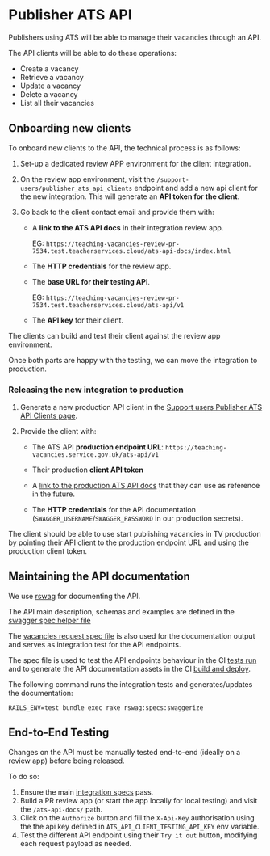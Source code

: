 # Publisher ATS API

Publishers using ATS will be able to manage their vacancies through an API.

The API clients will be able to do these operations:
- Create a vacancy
- Retrieve a vacancy
- Update a vacancy
- Delete a vacancy
- List all their vacancies


## Onboarding new clients

To onboard new clients to the API, the technical process is as follows:

1. Set-up a dedicated review APP environment for the client integration.
2. On the review app environment, visit the `/support-users/publisher_ats_api_clients` endpoint and add a
new api client for the new integration. This will generate an **API token for the client**.
3. Go back to the client contact email and provide them with:

    - A **link to the ATS API docs** in their integration review app.

      EG: `https://teaching-vacancies-review-pr-7534.test.teacherservices.cloud/ats-api-docs/index.html`

    - The **HTTP credentials** for the review app.

    - The **base URL for their testing API**.

      EG: `https://teaching-vacancies-review-pr-7534.test.teacherservices.cloud/ats-api/v1`

    - The **API key** for their client.

The clients can build and test their client against the review app environment.

Once both parts are happy with the testing, we can move the integration to production.

### Releasing the new integration to production

1. Generate a new production API client in the [Support users Publisher ATS API Clients page](https://teaching-vacancies.service.gov.uk/support-users/publisher_ats_api_clients).
2. Provide the client with:

    - The ATS API **production endpoint URL**: `https://teaching-vacancies.service.gov.uk/ats-api/v1`

    - Their production **client API token**

    - A [link to the production ATS API docs](https://teaching-vacancies.service.gov.uk/ats-api-docs) that they can use as reference in the future.

    - The **HTTP credentials** for the API documentation (`SWAGGER_USERNAME`/`SWAGGER_PASSWORD` in our production secrets).

The client should be able to use start publishing vacancies in TV production by pointing their API client to the production endpoint URL and using the production client token.

## Maintaining the API documentation

We use [rswag](https://github.com/rswag/rswag) for documenting the API.

The API main description, schemas and examples are defined in the [swagger spec helper file](/spec/swagger_helper.rb)

The [vacancies request spec file](/spec/requests/publishers/ats_api/v1/vacancies_spec.rb) is also used for the documentation output and serves as integration test for the API endpoints.

The spec file is used to test the API endpoints behaviour in the CI [tests run](/.github/workflows/test.yml) and to generate the API documentation assets in the CI [build and deploy](/.github/workflows/build_and_deploy.yml).

The following command runs the integration tests and generates/updates the documentation:

`RAILS_ENV=test bundle exec rake rswag:specs:swaggerize`

## End-to-End Testing

Changes on the API must be manually tested end-to-end (ideally on a review app) before being released.

To do so:

1. Ensure the main [integration specs](/spec/requests/publishers/ats_api/v1/vacancies_spec.rb) pass.
2. Build a PR review app (or start the app locally for local testing) and visit the `/ats-api-docs/` path.
3. Click on the `Authorize` button and fill the `X-Api-Key` authorisation using the the api key defined in `ATS_API_CLIENT_TESTING_API_KEY` env variable.
4. Test the different API endpoint using their `Try it out` button, modifying each request payload as needed.
